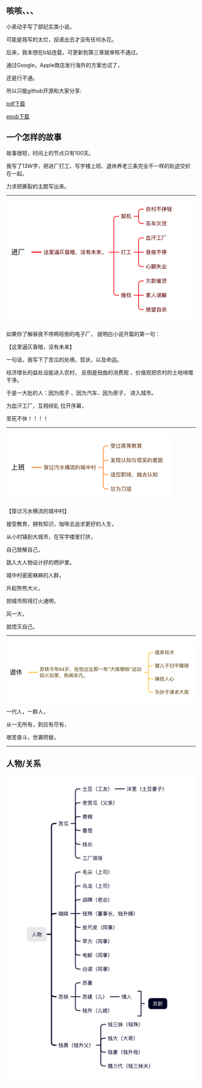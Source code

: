 ## 咳咳、、、

小弟动手写了部纪实类小说。

可能是我写的太烂，投递出去才没有任何水花。

后来，我本想在b站连载，可更新到第三章就审核不通过。

通过Google，Apple商店发行海外的方案也试了，

还是行不通。

所以只能github开源和大家分享:

[pdf下载](https://github.com/Hezhong123/Everything-Without-End/raw/main/%E4%BC%A4%E4%BA%BA%E5%BF%83%E8%82%9D.pdf)

[epub下载](https://github.com/Hezhong123/Everything-Without-End/raw/main/%E4%BC%A4%E4%BA%BA%E5%BF%83%E8%82%9D.epub)

## 一个怎样的故事

故事很短，时间上的节点只有100天。

我写了13W字，把进厂打工、写字楼上班、退休养老三条完全不一样的轨迹交织在一起。

力求把撕裂的主题写出来。

***

![苦瓜](https://github.com/Hezhong123/Everything-Without-End/blob/main/kugua.png)

如果你了解昼夜不停两班倒的电子厂， 就明白小说开篇的第一句：

【这里逼仄昏暗，没有未来】

一句话，我写下了苦瓜的处境，现状，以及命运。

经济增长的益处没能进入农村， 反倒是扭曲的消费观 、价值观把农村的土地啃噬干净。

于是一大批的人：因为孩子 、因为汽车、因为房子， 进入城市。

为血汗工厂，互相倾轧 拉开序幕，

至死不休！！！！

*** 
![咖啡](https://github.com/Hezhong123/Everything-Without-End/blob/main/kafei.png)

【穿过污水横流的城中村】

接受教育，拥有知识，咖啡去追求更好的人生，

从小村镇到大城市，在写字楼里打拼，

自己肢解自己，

跳入大人物设计好的燃炉里。

城中村密密麻麻的人群，

升起熊熊大火，

把城市照得灯火通明，

风一大，

就熄灭自己。

***
![苏铁](https://github.com/Hezhong123/Everything-Without-End/blob/main/su.png)

一代人，一群人，

从一无所有，到应有尽有，

艰苦奋斗，世袭罔替。

*** 

## 人物/关系

![人物](https://github.com/Hezhong123/Everything-Without-End/blob/main/role.png)





















